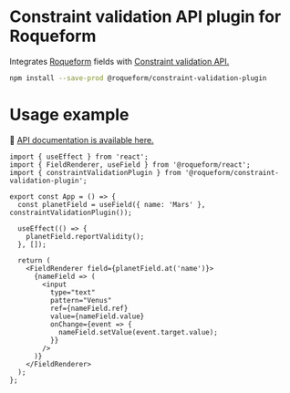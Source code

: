 # Constraint validation API plugin for Roqueform

Integrates [Roqueform](https://github.com/smikhalevski/roqueform#readme) fields with
[Constraint validation API.](https://developer.mozilla.org/en-US/docs/Web/API/Constraint_validation)

```sh
npm install --save-prod @roqueform/constraint-validation-plugin
```

# Usage example

🔎 [API documentation is available here.](https://smikhalevski.github.io/roqueform/modules/_roqueform_constraint_validation_plugin.html)

```tsx
import { useEffect } from 'react';
import { FieldRenderer, useField } from '@roqueform/react';
import { constraintValidationPlugin } from '@roqueform/constraint-validation-plugin';

export const App = () => {
  const planetField = useField({ name: 'Mars' }, constraintValidationPlugin());

  useEffect(() => {
    planetField.reportValidity();
  }, []);

  return (
    <FieldRenderer field={planetField.at('name')}>
      {nameField => (
        <input
          type="text"
          pattern="Venus"
          ref={nameField.ref}
          value={nameField.value}
          onChange={event => {
            nameField.setValue(event.target.value);
          }}
        />
      )}
    </FieldRenderer>
  );
};
```
